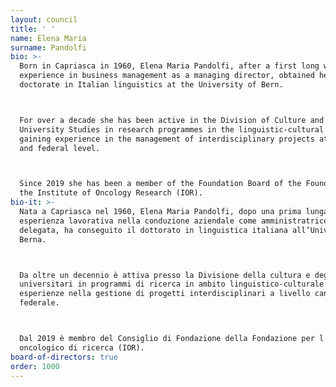 ```yaml
---
layout: council
title: ' '
name: Elena Maria
surname: Pandolfi
bio: >-
  Born in Capriasca in 1960, Elena Maria Pandolfi, after a first long working
  experience in business management as a managing director, obtained her
  doctorate in Italian linguistics at the University of Bern. 



  For over a decade she has been active in the Division of Culture and
  University Studies in research programmes in the linguistic-cultural field,
  gaining experience in the management of interdisciplinary projects at cantonal
  and federal level.



  Since 2019 she has been a member of the Foundation Board of the Foundation for
  the Institute of Oncology Research (IOR).
bio-it: >-
  Nata a Capriasca nel 1960, Elena Maria Pandolfi, dopo una prima lunga
  esperienza lavorativa nella conduzione aziendale come amministratrice
  delegata, ha conseguito il dottorato in linguistica italiana all’Università di
  Berna. 



  Da oltre un decennio è attiva presso la Divisione della cultura e degli studi
  universitari in programmi di ricerca in ambito linguistico-culturale maturando
  esperienze nella gestione di progetti interdisciplinari a livello cantonale e
  federale.



  Dal 2019 è membro del Consiglio di Fondazione della Fondazione per l'Istituto
  oncologico di ricerca (IOR).
board-of-directors: true
order: 1000
---
```



